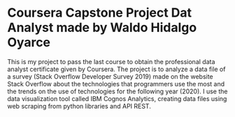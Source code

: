 # Coursera Capstone Project Dat Analyst made by Waldo Hidalgo Oyarce
This is my project to pass the last course to obtain the professional data analyst certificate given by Coursera.
The project is to analyze a data file of a survey (Stack Overflow Developer Survey 2019) made on the website Stack Overflow about the technologies that programmers use the most and the trends on the use of technologies for the following year (2020). I use the data visualization tool called IBM Cognos Analytics, creating data files using web scraping from python libraries and API REST.

